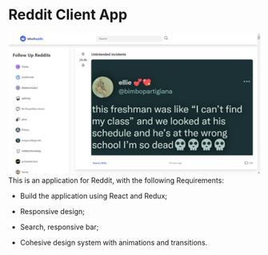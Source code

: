 # Reddit Client App
![Reddit-Client-App](/public/readme.png)
This is an application for Reddit, with the following Requirements:

- Build the application using React and Redux;

- Responsive design;

- Search, responsive bar;

- Cohesive design system with animations and transitions.

